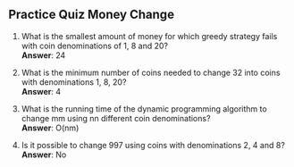 ## Practice Quiz Money Change ##
1. What is the smallest amount of money for which greedy strategy fails with coin denominations of 1, 8 and 20?  
**Answer**: 24

2. What is the minimum number of coins needed to change 32 into coins with denominations 1, 8, 20?  
**Answer**: 4

3. What is the running time of the dynamic programming algorithm to change mm using nn different coin denominations?  
**Answer**: O(nm)

4. Is it possible to change 997 using coins with denominations 2, 4 and 8?  
**Answer**: No
